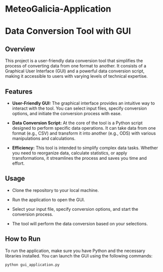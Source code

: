 # MeteoGalicia-Application

# Data Conversion Tool with GUI

## Overview

This project is a user-friendly data conversion tool that simplifies the process of converting data from one format to another. It consists of a Graphical User Interface (GUI) and a powerful data conversion script, making it accessible to users with varying levels of technical expertise.

## Features

- **User-Friendly GUI:** The graphical interface provides an intuitive way to interact with the tool. You can select input files, specify conversion options, and initiate the conversion process with ease.

- **Data Conversion Script:** At the core of the tool is a Python script designed to perform specific data operations. It can take data from one format (e.g., CSV) and transform it into another (e.g., ODS) with various manipulations and calculations.

- **Efficiency:** This tool is intended to simplify complex data tasks. Whether you need to reorganize data, calculate statistics, or apply transformations, it streamlines the process and saves you time and effort.

## Usage

- Clone the repository to your local machine.

- Run the application to open the GUI.

- Select your input file, specify conversion options, and start the conversion process.

- The tool will perform the data conversion based on your selections.

## How to Run

To run the application, make sure you have Python and the necessary libraries installed. You can launch the GUI using the following commands:

```bash
python gui_application.py
